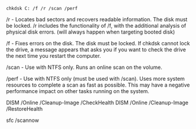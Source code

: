 `chkdsk C: /f /r /scan /perf`

/r - Locates bad sectors and recovers readable information. The disk must be locked. /r includes the functionality of /f, with the additional analysis of physical disk errors.  (will always happen when targeting booted disk) 

/f - Fixes errors on the disk. The disk must be locked. If chkdsk cannot lock the drive, a message appears that asks you if you want to check the drive the next time you restart the computer.

/scan - Use with NTFS only. Runs an online scan on the volume.

/perf - Use with NTFS only (must be used with /scan). Uses more system resources to complete a scan as fast as possible. This may have a negative performance impact on other tasks running on the system. 

DISM /Online /Cleanup-Image /CheckHealth
DISM /Online /Cleanup-Image /RestoreHealth

sfc /scannow